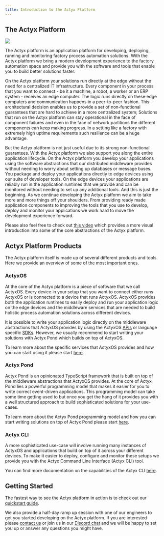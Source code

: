 ```yaml
--- 
title: Introduction to the Actyx Platform
---
```


## The Actyx Platform

![](/images/landing_page/actyx_platform.png)

The Actyx platform is an application platform for developing, deploying, running and monitoring factory process automation solutions. With the Actyx platform we bring a modern development experience to the factory automation space and provide you with the software and tools that enable you to build better solutions faster.

On the Actyx platform your solutions run directly at the edge without the need for a centralized IT infrastructure. Every component in your process that you want to connect - be it a machine, a robot, a worker or an ERP system - receives an edge computer. The logic runs directly on these edge computers and communication happens in a peer-to-peer fashion. This architectural decision enables us to provide a set of non-functional guarantees that are hard to achieve in a more centralized system; Solutions that run on the Actyx platform can stay operational in the face of component failures and even in the face of network partitions the different components can keep making progress. In a setting like a factory with extremely high uptime requirements such resilience can be a huge advantage. 

But the Actyx platform is not just useful due to its strong non-functional guarantees. With the Actyx platform we also support you along the entire application lifecycle. On the Actyx platform you develop your applications using the software abstractions that our distributed middleware provides without needing to worry about setting up databases or message buses. You package and deploy your applications directly to edge devices using our suite of developer tools. On the edge devices your applications are reliably run in the application runtimes that we provide and can be monitored without needing to set up any additional tools. And this is just the beginning. As we continue developing the Actyx platform we aim to take more and more things off your shoulders. From providing ready made application components to improving the tools that you use to develop, deploy and monitor your applications we work hard to move the development experience forward.

Please also feel free to check out [this video](https://www.youtube.com/watch?v=T36Gsae9woo) which provides a more visual introduction into some of the core abstractions of the Actyx platform.

## Actyx Platform Products

The Actyx platform itself is made up of several different products and tools. Here we provide an overview of some of the most important ones.

### ActyxOS
At the core of the Actyx platform is a piece of software that we call ActyxOS. Every device in your setup that you want to connect either runs ActyxOS or is connected to a device that runs ActyxOS. ActyxOS provides both the application runtimes to easily deploy and run your application logic on the edge devices and the middleware services that are needed to build holistic process automation solutions across different devices.

It is possible to write your application logic directly on the middleware abstractions that ActyxOS provides by using the ActyxOS [APIs](os/api/event-service.md) or language specific [SDKs](os/sdks/js-ts.md). However, we usually recommend to start writing your solutions with Actyx Pond which builds on top of ActyxOS.

To learn more about the specific services that ActyxOS provides and how you can start using it please start [here](os/introduction.md).

### Actyx Pond
Actyx Pond is an opinionated TypeScript framework that is built on top of the middleware abstractions that ActyxOS provides. At the core of Actyx Pond lies a powerful programming model that makes it easier for you to write correct event-driven applications. This programming model can take some time getting used to but once you get the hang of it provides you with a well structured approach to build sophisticated solutions for your use-cases.

To learn more about the Actyx Pond programming model and how you can start writing solutions on top of Actyx Pond please start [here](pond/getting-started.md).

### Actyx CLI
A more sophisticated use-case will involve running many instances of ActyxOS and applications that build on top of it across your different devices. To make it easier to deploy, configure and monitor these setups we provide you with the Actyx Command Line Interface (Actyx CLI) tool.

You can find more documentation on the capabilities of the Actyx CLI [here](cli/getting-started.md).

## Getting Started
The fastest way to see the Actyx platform in action is to check out our [quickstart guide](quickstart.md).

We also provide a half-day ramp up session with one of our engineers to get you started developing on the Actyx platform. If you are interested please [contact us](https://www.actyx.com/contact) or join us in our [Discord chat](https://discord.gg/262yJhc) and we will be happy to set you up or answer any questions you might have.